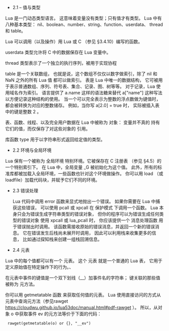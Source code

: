 - 2.1 – 值与类型

Lua 是一门动态类型语言。 这意味着变量没有类型；只有值才有类型。
Lua 中有八种基本类型： nil、boolean、number、string、function、userdata、 thread 和 table。

Lua 可以调用（以及操作）用 Lua 或 C （参见 §3.4.10）编写的函数。 

userdata 类型允许将 C 中的数据保存在 Lua 变量中。 

thread 类型表示了一个独立的执行序列，被用于实现协程 

table 是一个关联数组， 也就是说，这个数组不仅仅以数字做索引，除了 nil 和 NaN 之外的所有 Lua 值 都可以做索引。
表是 Lua 中唯一的数据结构， 它可被用于表示普通数组、序列、符号表、集合、记录、图、树等等。 对于记录，Lua 使用域名作为索引。 语言提供了 a.name 这样的语法糖来替代 a["name"] 这种写法以方便记录这种结构的使用。
当一个可以完全表示为整数的浮点数做为键值时， 都会被转换为对应的整数储存。 例如，当你写 a[2.0] = true 时， 实际被插入表中的键是整数 2 。

表、函数、线程、以及完全用户数据在 Lua 中被称为 对象： 变量并不真的 持有 它们的值，而仅保存了对这些对象的 引用。

库函数 type 用于以字符串形式返回给定值的类型。


- 2.2 环境与全局环境
  
Lua 保有一个被称为 全局环境 特别环境。它被保存在 C 注册表 （参见 §4.5）的一个特别索引下。 在 Lua 中，全局变量 _G 被初始化为这个值。
此外，所有的标准库都被加载入全局环境，一些函数也针对这个环境做操作。 你可以用 load （或 loadfile）加载代码块，并赋予它们不同的环境。


- 2.3 错误处理

   Lua 代码中调用 error 函数来显式地抛出一个错误。 如果你需要在 Lua 中捕获这些错误， 可以使用 pcall 或 xpcall 在 保护模式 下调用一个函数。
   Lua 本身只会为错误生成字符串类型的错误对象， 但你的程序可以为错误生成任何类型的错误对象
   使用 xpcall 或 lua_pcall 时， 你应该提供一个 消息处理函数 用于错误抛出时调用。 该函数需接收原始的错误消息，并返回一个新的错误消息。
   它在错误发生后栈尚未展开时调用， 因此可以利用栈来收集更多的信息， 比如通过探知栈来创建一组栈回溯信息。

- 2.4 元表

Lua 中的每个值都可以有一个 元表。 这个 元表 就是一个普通的 Lua 表， 它用于定义原始值在特定操作下的行为。、

在元表中事件的键值是一个双下划线（__）加事件名的字符串； 键关联的那些值被称为 元方法。

你可以用 getmetatable 函数 来获取任何值的元表。 Lua 使用直接访问的方式从元表中查询元方法（参见rawget https://cloudwu.github.io/lua53doc/manual.html#pdf-rawget ）。 
所以，从对象 o 中获取事件 ev 的元方法等价于下面的代码：

     rawget(getmetatable(o) or {}, "__ev")




















  
